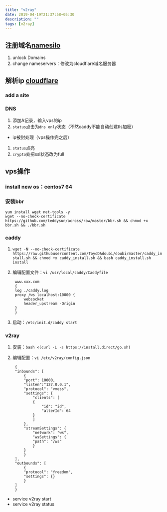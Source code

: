 ```yaml
---
title: "v2ray"
date: 2019-04-19T21:37:58+05:30
description: ""
tags: [v2ray]
---
```


## 注册域名[namesilo](https://www.namesilo.com/)
1. unlock Domains
2. change nameservers：修改为cloudflare域名服务器
## 解析ip [cloudflare](https://www.cloudflare.com)
### add a site
### DNS
1. 添加A记录，输入vps的ip
2. `status`点击为`dns only`状态（不然caddy不能自动创建tls加密）
* ip被封处理（vps操作完之后）
1. `status`点亮
2. `crypto`处把ssl状态改为full
## vps操作
### install new os：centos7 64
### 安装bbr
    yum install wget net-tools -y
    wget --no-check-certificate https://github.com/teddysun/across/raw/master/bbr.sh && chmod +x bbr.sh && ./bbr.sh
### caddy
1. `wget -N --no-check-certificate https://raw.githubusercontent.com/ToyoDAdoubi/doubi/master/caddy_install.sh && chmod +x caddy_install.sh && bash caddy_install.sh install`
2. 编辑配置文件：`vi /usr/local/caddy/Caddyfile`

        www.xxx.com
        {
        log ./caddy.log
        proxy /ws localhost:10000 {
            websocket
            header_upstream -Origin
        }
        }
3. 启动：`/etc/init.d/caddy start`
### v2ray
1. 安装：`bash <(curl -L -s https://install.direct/go.sh)`
2. 编辑配置：`vi /etc/v2ray/config.json`

        {
        "inbounds": [
            {
            "port": 10000,
            "listen":"127.0.0.1",
            "protocol": "vmess",
            "settings": {
                "clients": [
                {
                    "id": "id",
                    "alterId": 64
                }
                ]
            },
            "streamSettings": {
                "network": "ws",
                "wsSettings": {
                "path": "/ws"
                }
            }
            }
        ],
        "outbounds": [
            {
            "protocol": "freedom",
            "settings": {}
            }
        ]
        }
* service v2ray start
* service v2ray status